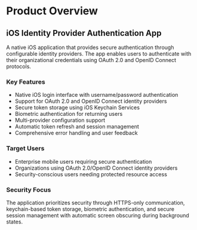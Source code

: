 # Product Overview

## iOS Identity Provider Authentication App

A native iOS application that provides secure authentication through configurable identity providers. The app enables users to authenticate with their organizational credentials using OAuth 2.0 and OpenID Connect protocols.

### Key Features
- Native iOS login interface with username/password authentication
- Support for OAuth 2.0 and OpenID Connect identity providers
- Secure token storage using iOS Keychain Services
- Biometric authentication for returning users
- Multi-provider configuration support
- Automatic token refresh and session management
- Comprehensive error handling and user feedback

### Target Users
- Enterprise mobile users requiring secure authentication
- Organizations using OAuth 2.0/OpenID Connect identity providers
- Security-conscious users needing protected resource access

### Security Focus
The application prioritizes security through HTTPS-only communication, keychain-based token storage, biometric authentication, and secure session management with automatic screen obscuring during background states.